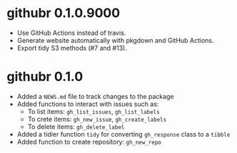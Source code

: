 # githubr 0.1.0.9000

* Use GitHub Actions instead of travis.
* Generate website automatically with pkgdown and GitHub Actions.
* Export tidy S3 methods (#7 and #13).

# githubr 0.1.0

* Added a `NEWS.md` file to track changes to the package
* Added functions to interact with issues such as:
    - To list items: `gh_list_issues`, `gh_list_labels`
    - To crete items: `gh_new_issue`, `gh_create_labels`
    - To delete items: `gh_delete_label`
* Added a tidier function `tidy` for converting `gh_response` class to a `tibble`
* Added function to create repository: `gh_new_repo`

